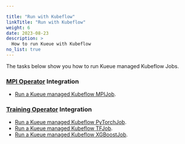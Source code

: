 ```yaml
---

title: "Run with Kubeflow"
linkTitle: "Run with Kubeflow"
weight: 6
date: 2023-08-23
description: >
  How to run Kueue with Kubeflow
no_list: true
---
```


The tasks below show you how to run Kueue managed Kubeflow Jobs.

### [MPI Operator](https://github.com/kubeflow/mpi-operator) Integration
- [Run a Kueue managed Kubeflow MPIJob](/docs/tasks/run_kubeflow_jobs/run_mpijobs).

### [Training Operator](https://github.com/kubeflow/training-operator) Integration
- [Run a Kueue managed Kubeflow PyTorchJob](/docs/tasks/run_kubeflow_jobs/run_pytorchjobs).
- [Run a Kueue managed Kubeflow TFJob](/docs/tasks/run_kubeflow_jobs/run_tfjobs).
- [Run a Kueue managed Kubeflow XGBoostJob](/docs/tasks/run_kubeflow_jobs/run_xgboostjobs).
